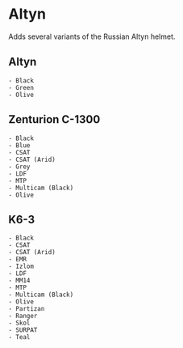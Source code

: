 # Altyn
Adds several variants of the Russian Altyn helmet.

## Altyn
	- Black
	- Green
	- Olive

## Zenturion C-1300
	- Black
	- Blue
	- CSAT
	- CSAT (Arid)
	- Grey
	- LDF
	- MTP
	- Multicam (Black)
	- Olive

## K6-3
	- Black
	- CSAT
	- CSAT (Arid)
	- EMR
	- Izlom
	- LDF
	- MM14
	- MTP
	- Multicam (Black)
	- Olive
	- Partizan
	- Ranger
	- Skol
	- SURPAT
	- Teal
